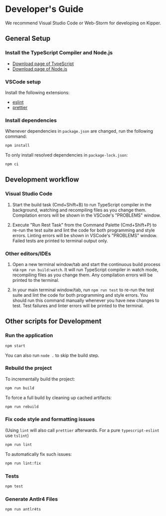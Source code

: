 # Developer's Guide

We recommend Visual Studio Code or Web-Storm for developing on Kipper.

## General Setup

### Install the TypeScript Compiler and Node.js

- [Download page of TypeScript](https://www.typescriptlang.org/download)
- [Download page of Node.js](https://nodejs.org/en/download/)

### VSCode setup

Install the following extensions:

- [eslint](https://marketplace.visualstudio.com/items?itemName=dbaeumer.vscode-eslint)
- [prettier](https://marketplace.visualstudio.com/items?itemName=esbenp.prettier-vscode)

### Install dependencies

Whenever dependencies in `package.json` are changed, run the following command:

```sh
npm install
```

To only install resolved dependencies in `package-lock.json`:

```sh
npm ci
```

## Development workflow

### Visual Studio Code

1. Start the build task (Cmd+Shift+B) to run TypeScript compiler in the
   background, watching and recompiling files as you change them. Compilation
   errors will be shown in the VSCode's "PROBLEMS" window.

2. Execute "Run Rest Task" from the Command Palette (Cmd+Shift+P) to re-run the
   test suite and lint the code for both programming and style errors. Linting
   errors will be shown in VSCode's "PROBLEMS" window. Failed tests are printed
   to terminal output only.

### Other editors/IDEs

1. Open a new terminal window/tab and start the continuous build process via
   `npm run build:watch`. It will run TypeScript compiler in watch mode,
   recompiling files as you change them. Any compilation errors will be printed
   to the terminal.

2. In your main terminal window/tab, run `npm run test` to re-run the test
   suite and lint the code for both programming and style errors. You should run
   this command manually whenever you have new changes to test. Test failures
   and linter errors will be printed to the terminal.

## Other scripts for Development

### Run the application

```sh
npm start
```

You can also run `node .` to skip the build step.

### Rebuild the project

To incrementally build the project:

```sh
npm run build
```

To force a full build by cleaning up cached artifacts:

```sh
npm run rebuild
```

### Fix code style and formatting issues

(Using `lint` will also call `prettier` afterwards. For a pure `typescript-eslint` use `tslint`)

```sh
npm run lint
```

To automatically fix such issues:

```sh
npm run lint:fix
```

### Tests

```sh
npm test
```

### Generate Antlr4 Files

```bash
npm run antlr4ts
```
